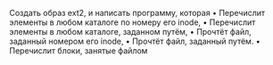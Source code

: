 Cоздать образ ext2, и написать программу, которая
• Перечислит элементы в любом каталоге по номеру его inode,
• Перечислит элементы в любом каталоге, заданном путём,
• Прочтёт файл, заданный номером его inode,
• Прочтёт файл, заданный путём.
• Перечислит блоки, занятые файлом